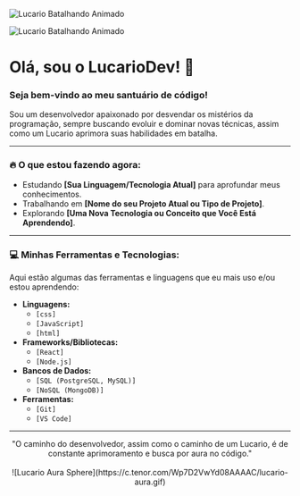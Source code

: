 ![Lucario Batalhando Animado](https://media2.giphy.com/media/v1.Y2lkPTc5MGI3NjExM29jMWl0M2Y5dXB2dnV1djdmbmY0Y3I5MG5ic212czJtbzF4Zno1biZlcD12MV9pbnRlcm5hbF9naWZfYnlfaWQmY3Q9Zw/5sogKRJpjbnjxr0kiQ/giphy.gif)

![Lucario Batalhando Animado](https://media2.giphy.com/media/v1.Y2lkPTc5MGI3NjExenl0Z2F6aW43N29sdzZmYWl6YjZuNzNjY2RoNDIwbjA4NTVkdjRvMyZlcD12MV9pbnRlcm5hbF9naWZfYnlfaWQmY3Q9Zw/mdhj3rmx5OsJTsSps0/giphy.gif)

# Olá, sou o LucarioDev! 👋

### Seja bem-vindo ao meu santuário de código!

Sou um desenvolvedor apaixonado por desvendar os mistérios da programação, sempre buscando evoluir e dominar novas técnicas, assim como um Lucario aprimora suas habilidades em batalha.

---

### 🔥 O que estou fazendo agora:

-   Estudando **[Sua Linguagem/Tecnologia Atual]** para aprofundar meus conhecimentos.
-   Trabalhando em **[Nome do seu Projeto Atual ou Tipo de Projeto]**.
-   Explorando **[Uma Nova Tecnologia ou Conceito que Você Está Aprendendo]**.

---

### 💻 Minhas Ferramentas e Tecnologias:

Aqui estão algumas das ferramentas e linguagens que eu mais uso e/ou estou aprendendo:

* **Linguagens:**
    * `[css]`
    * `[JavaScript]`
    * `[html]`
* **Frameworks/Bibliotecas:**
    * `[React]`
    * `[Node.js]`
* **Bancos de Dados:**
    * `[SQL (PostgreSQL, MySQL)]`
    * `[NoSQL (MongoDB)]`
* **Ferramentas:**
    * `[Git]`
    * `[VS Code]`
---
<p align="center">
  "O caminho do desenvolvedor, assim como o caminho de um Lucario, é de constante aprimoramento e busca por aura no código."
  <br><br>
  ![Lucario Aura Sphere](https://c.tenor.com/Wp7D2VwYd08AAAAC/lucario-aura.gif) </p>
